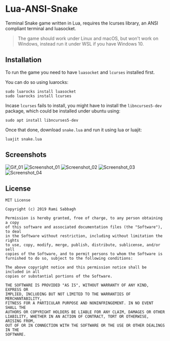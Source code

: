 # Lua-ANSI-Snake
Terminal Snake game written in Lua, requires the lcurses library, an ANSI compliant terminal and luasocket.

> The game should work under Linux and macOS, but won't work on Windows, instead run it under WSL if you have Windows 10.

## Installation

To run the game you need to have `luasocket` and `lcurses` installed first.

You can do so using luarocks:

```
sudo luarocks install luasocket
sudo luarocks install lcurses
```

Incase `lcurses` fails to install, you might have to install the `libncurses5-dev` package, which could be installed under ubuntu using:

```
sudo apt install libncurses5-dev
```

Once that done, download `snake.lua` and run it using lua or luajit:

```
luajit snake.lua
```

## Screenshots

![Gif_01](https://github.com/RamiLego4Game/Lua-ANSI-Snake/raw/master/Media/Gif_01.gif)
![Screenshot_01](https://github.com/RamiLego4Game/Lua-ANSI-Snake/raw/master/Media/Screenshot_01.png)
![Screenshot_02](https://github.com/RamiLego4Game/Lua-ANSI-Snake/raw/master/Media/Screenshot_02.png)
![Screenshot_03](https://github.com/RamiLego4Game/Lua-ANSI-Snake/raw/master/Media/Screenshot_03.png)
![Screenshot_04](https://github.com/RamiLego4Game/Lua-ANSI-Snake/raw/master/Media/Screenshot_04.png)

## License

```
MIT License

Copyright (c) 2019 Rami Sabbagh

Permission is hereby granted, free of charge, to any person obtaining a copy
of this software and associated documentation files (the "Software"), to deal
in the Software without restriction, including without limitation the rights
to use, copy, modify, merge, publish, distribute, sublicense, and/or sell
copies of the Software, and to permit persons to whom the Software is
furnished to do so, subject to the following conditions:

The above copyright notice and this permission notice shall be included in all
copies or substantial portions of the Software.

THE SOFTWARE IS PROVIDED "AS IS", WITHOUT WARRANTY OF ANY KIND, EXPRESS OR
IMPLIED, INCLUDING BUT NOT LIMITED TO THE WARRANTIES OF MERCHANTABILITY,
FITNESS FOR A PARTICULAR PURPOSE AND NONINFRINGEMENT. IN NO EVENT SHALL THE
AUTHORS OR COPYRIGHT HOLDERS BE LIABLE FOR ANY CLAIM, DAMAGES OR OTHER
LIABILITY, WHETHER IN AN ACTION OF CONTRACT, TORT OR OTHERWISE, ARISING FROM,
OUT OF OR IN CONNECTION WITH THE SOFTWARE OR THE USE OR OTHER DEALINGS IN THE
SOFTWARE.

```
